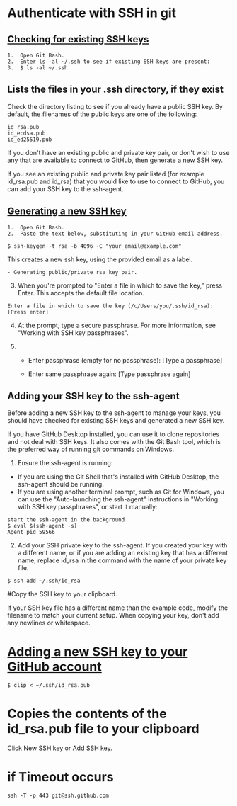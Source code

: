 # Authenticate with SSH in git

## [Checking for existing SSH keys](https://help.github.com/en/github/authenticating-to-github/checking-for-existing-ssh-keys)
```
1.	Open Git Bash.
2.	Enter ls -al ~/.ssh to see if existing SSH keys are present:
3.	$ ls -al ~/.ssh
```
## Lists the files in your .ssh directory, if they exist
Check the directory listing to see if you already have a public SSH key. By default, the filenames of the public keys are one of the following:
```
id_rsa.pub
id_ecdsa.pub
id_ed25519.pub
```

If you don't have an existing public and private key pair, or don't wish to use any that are available to connect to GitHub, then generate a new SSH key.

If you see an existing public and private key pair listed (for example id_rsa.pub and id_rsa) that you would like to use to connect to GitHub, you can add your SSH key to the ssh-agent.


## [Generating a new SSH key](https://help.github.com/en/github/authenticating-to-github/generating-a-new-ssh-key-and-adding-it-to-the-ssh-agent)
```
1.	Open Git Bash.
2.	Paste the text below, substituting in your GitHub email address.

$ ssh-keygen -t rsa -b 4096 -C "your_email@example.com"
```
This creates a new ssh key, using the provided email as a label.
```
- Generating public/private rsa key pair.
```
3.	When you're prompted to "Enter a file in which to save the key," press Enter. This accepts the default file location.
```
Enter a file in which to save the key (/c/Users/you/.ssh/id_rsa):[Press enter]
```
4.	At the prompt, type a secure passphrase. For more information, see "Working with SSH key passphrases".

5.	* Enter passphrase (empty for no passphrase): [Type a passphrase]

    * Enter same passphrase again: [Type passphrase again]


## Adding your SSH key to the ssh-agent
Before adding a new SSH key to the ssh-agent to manage your keys, you should have checked for existing SSH keys and generated a new SSH key.

If you have GitHub Desktop installed, you can use it to clone repositories and not deal with SSH keys. It also comes with the Git Bash tool, which is the preferred way of running git commands on Windows.

1.	Ensure the ssh-agent is running:
*	If you are using the Git Shell that's installed with GitHub Desktop, the ssh-agent should be running.
*	If you are using another terminal prompt, such as Git for Windows, you can use the "Auto-launching the ssh-agent" instructions in "Working with SSH key passphrases", or start it manually:
```
start the ssh-agent in the background
$ eval $(ssh-agent -s)
Agent pid 59566
```
2.	Add your SSH private key to the ssh-agent. If you created your key with a different name, or if you are adding an existing key that has a different name, replace id_rsa in the command with the name of your private key file.
```
$ ssh-add ~/.ssh/id_rsa
```

#Copy the SSH key to your clipboard.

If your SSH key file has a different name than the example code, modify the filename to match your current setup. When copying your key, don't add any newlines or whitespace.

# [Adding a new SSH key to your GitHub account](https://help.github.com/en/github/authenticating-to-github/adding-a-new-ssh-key-to-your-github-account)
```
$ clip < ~/.ssh/id_rsa.pub
```
# Copies the contents of the id_rsa.pub file to your clipboard
 Click New SSH key or Add SSH key.

# if Timeout occurs
```
ssh -T -p 443 git@ssh.github.com
```



